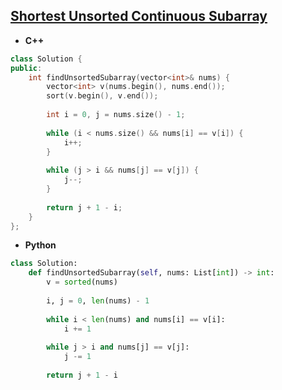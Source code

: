 ## [Shortest Unsorted Continuous Subarray](https://leetcode.com/problems/shortest-unsorted-continuous-subarray/)

* **C++**
```cpp
class Solution {
public:
    int findUnsortedSubarray(vector<int>& nums) {
        vector<int> v(nums.begin(), nums.end());
        sort(v.begin(), v.end());
        
        int i = 0, j = nums.size() - 1;
        
        while (i < nums.size() && nums[i] == v[i]) {
            i++;
        }
        
        while (j > i && nums[j] == v[j]) {
            j--;
        }
        
        return j + 1 - i;
    }
};
```

* **Python**
```py
class Solution:
    def findUnsortedSubarray(self, nums: List[int]) -> int:
        v = sorted(nums)
        
        i, j = 0, len(nums) - 1
        
        while i < len(nums) and nums[i] == v[i]:
            i += 1
        
        while j > i and nums[j] == v[j]:
            j -= 1
        
        return j + 1 - i
```
